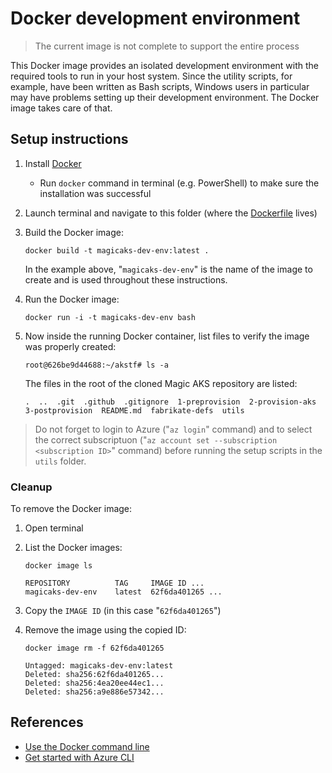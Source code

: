 # Docker development environment

> The current image is not complete to support the entire process

This Docker image provides an isolated development environment with the required tools to run in your host system. Since the utility scripts, for example, have been written as Bash scripts, Windows users in particular may have problems setting up their development environment. The Docker image takes care of that.

## Setup instructions

1. Install [Docker](https://docs.docker.com/get-docker/)
    * Run `docker` command in terminal (e.g. PowerShell) to make sure the installation was successful
1. Launch terminal and navigate to this folder (where the [Dockerfile](./Dockerfile) lives)
1. Build the Docker image:

    ```plaintext
    docker build -t magicaks-dev-env:latest .
    ```

    In the example above, "`magicaks-dev-env`" is the name of the image to create and is used throughout these instructions.
1. Run the Docker image:

    ```plaintext
    docker run -i -t magicaks-dev-env bash
    ```

1. Now inside the running Docker container, list files to verify the image was properly created:

    ```plaintext
    root@626be9d44688:~/akstf# ls -a
    ````

    The files in the root of the cloned Magic AKS repository are listed:

    ```plaintext
    .  ..  .git  .github  .gitignore  1-preprovision  2-provision-aks  3-postprovision  README.md  fabrikate-defs  utils
    ```

> Do not forget to login to Azure ("`az login`" command) and to select the correct subscriptuon ("`az account set --subscription <subscription ID>`" command) before running the setup scripts in the `utils` folder.

### Cleanup

To remove the Docker image:

1. Open terminal
1. List the Docker images:

    ```plaintext
    docker image ls
    ```

    ```plaintext
    REPOSITORY          TAG     IMAGE ID ...
    magicaks-dev-env    latest  62f6da401265 ...
    ```

1. Copy the `IMAGE ID` (in this case "`62f6da401265`")
1. Remove the image using the copied ID:

    ```plaintext
    docker image rm -f 62f6da401265
    ```

    ```plaintext
    Untagged: magicaks-dev-env:latest
    Deleted: sha256:62f6da401265...
    Deleted: sha256:4ea20ee44ec1...
    Deleted: sha256:a9e886e57342...
    ```

## References

* [Use the Docker command line](https://docs.docker.com/engine/reference/commandline/cli/)
* [Get started with Azure CLI](https://docs.microsoft.com/en-us/cli/azure/get-started-with-azure-cli?view=azure-cli-latest)
